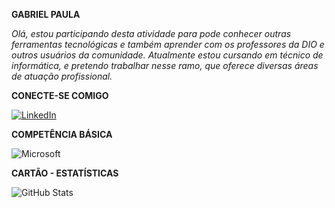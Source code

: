 **GABRIEL PAULA**

*Olá, estou participando desta atividade para pode conhecer outras ferramentas tecnológicas e também aprender com os professores da DIO e outros usuários da comunidade. Atualmente estou cursando em técnico de informática, e pretendo trabalhar nesse ramo, que oferece diversas áreas de atuação profissional.*

**CONECTE-SE COMIGO**

[![LinkedIn](https://img.shields.io/badge/LinkedIn-0077B5?style=for-the-badge&logo=linkedin&logoColor=white)](https://www.linkedin.com/in/biel-palmeira/)

**COMPETÊNCIA BÁSICA**

![Microsoft](https://img.shields.io/badge/Microsoft-purple?style=for-the-badge&logo=Microsoft&logoColor=white)

**CARTÃO - ESTATÍSTICAS**

![GitHub Stats](https://github-readme-stats.vercel.app/api?username=BielPaula&theme=transparent&bg_color=000&border_color=30A3DC&Blue=true&icon_color=30A3DC&title_color=Blue&text_color=FFF)
